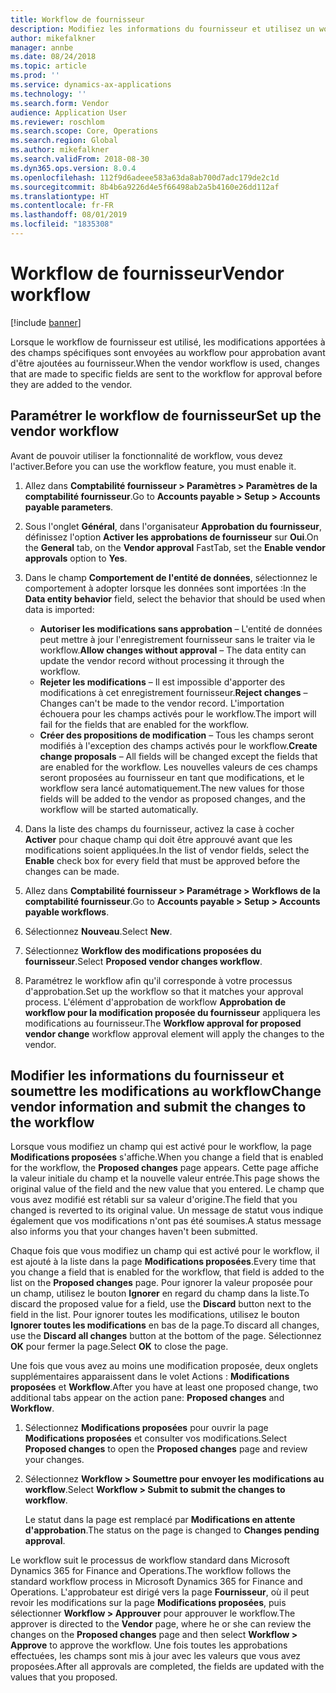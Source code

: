 ```yaml
---
title: Workflow de fournisseur
description: Modifiez les informations du fournisseur et utilisez un workflow pour les approuver.
author: mikefalkner
manager: annbe
ms.date: 08/24/2018
ms.topic: article
ms.prod: ''
ms.service: dynamics-ax-applications
ms.technology: ''
ms.search.form: Vendor
audience: Application User
ms.reviewer: roschlom
ms.search.scope: Core, Operations
ms.search.region: Global
ms.author: mikefalkner
ms.search.validFrom: 2018-08-30
ms.dyn365.ops.version: 8.0.4
ms.openlocfilehash: 112f9d6adeee583a63da8ab700d7adc179de2c1d
ms.sourcegitcommit: 8b4b6a9226d4e5f66498ab2a5b4160e26dd112af
ms.translationtype: HT
ms.contentlocale: fr-FR
ms.lasthandoff: 08/01/2019
ms.locfileid: "1835308"
---
```

# <a name="vendor-workflow"></a><span data-ttu-id="80bd5-103">Workflow de fournisseur</span><span class="sxs-lookup"><span data-stu-id="80bd5-103">Vendor workflow</span></span>

[!include [banner](../includes/banner.md)]

<span data-ttu-id="80bd5-104">Lorsque le workflow de fournisseur est utilisé, les modifications apportées à des champs spécifiques sont envoyées au workflow pour approbation avant d'être ajoutées au fournisseur.</span><span class="sxs-lookup"><span data-stu-id="80bd5-104">When the vendor workflow is used, changes that are made to specific fields are sent to the workflow for approval before they are added to the vendor.</span></span>

## <a name="set-up-the-vendor-workflow"></a><span data-ttu-id="80bd5-105">Paramétrer le workflow de fournisseur</span><span class="sxs-lookup"><span data-stu-id="80bd5-105">Set up the vendor workflow</span></span>

<span data-ttu-id="80bd5-106">Avant de pouvoir utiliser la fonctionnalité de workflow, vous devez l'activer.</span><span class="sxs-lookup"><span data-stu-id="80bd5-106">Before you can use the workflow feature, you must enable it.</span></span>

1. <span data-ttu-id="80bd5-107">Allez dans **Comptabilité fournisseur \> Paramètres \> Paramètres de la comptabilité fournisseur**.</span><span class="sxs-lookup"><span data-stu-id="80bd5-107">Go to **Accounts payable \> Setup \> Accounts payable parameters**.</span></span>
2. <span data-ttu-id="80bd5-108">Sous l'onglet **Général**, dans l'organisateur **Approbation du fournisseur**, définissez l'option **Activer les approbations de fournisseur** sur **Oui**.</span><span class="sxs-lookup"><span data-stu-id="80bd5-108">On the **General** tab, on the **Vendor approval** FastTab, set the **Enable vendor approvals** option to **Yes**.</span></span>
3. <span data-ttu-id="80bd5-109">Dans le champ **Comportement de l'entité de données**, sélectionnez le comportement à adopter lorsque les données sont importées :</span><span class="sxs-lookup"><span data-stu-id="80bd5-109">In the **Data entity behavior** field, select the behavior that should be used when data is imported:</span></span>

    - <span data-ttu-id="80bd5-110">**Autoriser les modifications sans approbation** – L'entité de données peut mettre à jour l'enregistrement fournisseur sans le traiter via le workflow.</span><span class="sxs-lookup"><span data-stu-id="80bd5-110">**Allow changes without approval** – The data entity can update the vendor record without processing it through the workflow.</span></span>
    - <span data-ttu-id="80bd5-111">**Rejeter les modifications** – Il est impossible d'apporter des modifications à cet enregistrement fournisseur.</span><span class="sxs-lookup"><span data-stu-id="80bd5-111">**Reject changes** – Changes can't be made to the vendor record.</span></span> <span data-ttu-id="80bd5-112">L'importation échouera pour les champs activés pour le workflow.</span><span class="sxs-lookup"><span data-stu-id="80bd5-112">The import will fail for the fields that are enabled for the workflow.</span></span>
    - <span data-ttu-id="80bd5-113">**Créer des propositions de modification** – Tous les champs seront modifiés à l'exception des champs activés pour le workflow.</span><span class="sxs-lookup"><span data-stu-id="80bd5-113">**Create change proposals** – All fields will be changed except the fields that are enabled for the workflow.</span></span> <span data-ttu-id="80bd5-114">Les nouvelles valeurs de ces champs seront proposées au fournisseur en tant que modifications, et le workflow sera lancé automatiquement.</span><span class="sxs-lookup"><span data-stu-id="80bd5-114">The new values for those fields will be added to the vendor as proposed changes, and the workflow will be started automatically.</span></span>

4. <span data-ttu-id="80bd5-115">Dans la liste des champs du fournisseur, activez la case à cocher **Activer** pour chaque champ qui doit être approuvé avant que les modifications soient appliquées.</span><span class="sxs-lookup"><span data-stu-id="80bd5-115">In the list of vendor fields, select the **Enable** check box for every field that must be approved before the changes can be made.</span></span>
5. <span data-ttu-id="80bd5-116">Allez dans **Comptabilité fournisseur \> Paramétrage \> Workflows de la comptabilité fournisseur**.</span><span class="sxs-lookup"><span data-stu-id="80bd5-116">Go to **Accounts payable \> Setup \> Accounts payable workflows**.</span></span>
6. <span data-ttu-id="80bd5-117">Sélectionnez **Nouveau**.</span><span class="sxs-lookup"><span data-stu-id="80bd5-117">Select **New**.</span></span>
7. <span data-ttu-id="80bd5-118">Sélectionnez **Workflow des modifications proposées du fournisseur**.</span><span class="sxs-lookup"><span data-stu-id="80bd5-118">Select **Proposed vendor changes workflow**.</span></span> 
8. <span data-ttu-id="80bd5-119">Paramétrez le workflow afin qu'il corresponde à votre processus d'approbation.</span><span class="sxs-lookup"><span data-stu-id="80bd5-119">Set up the workflow so that it matches your approval process.</span></span> <span data-ttu-id="80bd5-120">L'élément d'approbation de workflow **Approbation de workflow pour la modification proposée du fournisseur** appliquera les modifications au fournisseur.</span><span class="sxs-lookup"><span data-stu-id="80bd5-120">The **Workflow approval for proposed vendor change** workflow approval element will apply the changes to the vendor.</span></span>

## <a name="change-vendor-information-and-submit-the-changes-to-the-workflow"></a><span data-ttu-id="80bd5-121">Modifier les informations du fournisseur et soumettre les modifications au workflow</span><span class="sxs-lookup"><span data-stu-id="80bd5-121">Change vendor information and submit the changes to the workflow</span></span>

<span data-ttu-id="80bd5-122">Lorsque vous modifiez un champ qui est activé pour le workflow, la page **Modifications proposées** s'affiche.</span><span class="sxs-lookup"><span data-stu-id="80bd5-122">When you change a field that is enabled for the workflow, the **Proposed changes** page appears.</span></span> <span data-ttu-id="80bd5-123">Cette page affiche la valeur initiale du champ et la nouvelle valeur entrée.</span><span class="sxs-lookup"><span data-stu-id="80bd5-123">This page shows the original value of the field and the new value that you entered.</span></span> <span data-ttu-id="80bd5-124">Le champ que vous avez modifié est rétabli sur sa valeur d'origine.</span><span class="sxs-lookup"><span data-stu-id="80bd5-124">The field that you changed is reverted to its original value.</span></span> <span data-ttu-id="80bd5-125">Un message de statut vous indique également que vos modifications n'ont pas été soumises.</span><span class="sxs-lookup"><span data-stu-id="80bd5-125">A status message also informs you that your changes haven't been submitted.</span></span> 

<span data-ttu-id="80bd5-126">Chaque fois que vous modifiez un champ qui est activé pour le workflow, il est ajouté à la liste dans la page **Modifications proposées**.</span><span class="sxs-lookup"><span data-stu-id="80bd5-126">Every time that you change a field that is enabled for the workflow, that field is added to the list on the **Proposed changes** page.</span></span> <span data-ttu-id="80bd5-127">Pour ignorer la valeur proposée pour un champ, utilisez le bouton **Ignorer** en regard du champ dans la liste.</span><span class="sxs-lookup"><span data-stu-id="80bd5-127">To discard the proposed value for a field, use the **Discard** button next to the field in the list.</span></span> <span data-ttu-id="80bd5-128">Pour ignorer toutes les modifications, utilisez le bouton **Ignorer toutes les modifications** en bas de la page.</span><span class="sxs-lookup"><span data-stu-id="80bd5-128">To discard all changes, use the **Discard all changes** button at the bottom of the page.</span></span> <span data-ttu-id="80bd5-129">Sélectionnez **OK** pour fermer la page.</span><span class="sxs-lookup"><span data-stu-id="80bd5-129">Select **OK** to close the page.</span></span>

<span data-ttu-id="80bd5-130">Une fois que vous avez au moins une modification proposée, deux onglets supplémentaires apparaissent dans le volet Actions : **Modifications proposées** et **Workflow**.</span><span class="sxs-lookup"><span data-stu-id="80bd5-130">After you have at least one proposed change, two additional tabs appear on the action pane: **Proposed changes** and **Workflow**.</span></span>

1. <span data-ttu-id="80bd5-131">Sélectionnez **Modifications proposées** pour ouvrir la page **Modifications proposées** et consulter vos modifications.</span><span class="sxs-lookup"><span data-stu-id="80bd5-131">Select **Proposed changes** to open the **Proposed changes** page and review your changes.</span></span>
2. <span data-ttu-id="80bd5-132">Sélectionnez **Workflow \> Soumettre pour envoyer les modifications au workflow**.</span><span class="sxs-lookup"><span data-stu-id="80bd5-132">Select **Workflow \> Submit to submit the changes to workflow**.</span></span>

    <span data-ttu-id="80bd5-133">Le statut dans la page est remplacé par **Modifications en attente d'approbation**.</span><span class="sxs-lookup"><span data-stu-id="80bd5-133">The status on the page is changed to **Changes pending approval**.</span></span>

<span data-ttu-id="80bd5-134">Le workflow suit le processus de workflow standard dans Microsoft Dynamics 365 for Finance and Operations.</span><span class="sxs-lookup"><span data-stu-id="80bd5-134">The workflow follows the standard workflow process in Microsoft Dynamics 365 for Finance and Operations.</span></span> <span data-ttu-id="80bd5-135">L'approbateur est dirigé vers la page **Fournisseur**, où il peut revoir les modifications sur la page **Modifications proposées**, puis sélectionner **Workflow \> Approuver** pour approuver le workflow.</span><span class="sxs-lookup"><span data-stu-id="80bd5-135">The approver is directed to the **Vendor** page, where he or she can review the changes on the **Proposed changes** page and then select **Workflow \> Approve** to approve the workflow.</span></span> <span data-ttu-id="80bd5-136">Une fois toutes les approbations effectuées, les champs sont mis à jour avec les valeurs que vous avez proposées.</span><span class="sxs-lookup"><span data-stu-id="80bd5-136">After all approvals are completed, the fields are updated with the values that you proposed.</span></span>
